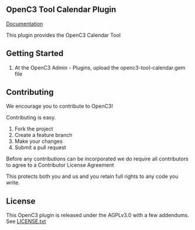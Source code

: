 ## OpenC3 Tool Calendar Plugin

[Documentation](https://openc3.com)

This plugin provides the OpenC3 Calendar Tool

## Getting Started

1.  At the OpenC3 Admin - Plugins, upload the openc3-tool-calendar.gem file

## Contributing

We encourage you to contribute to OpenC3!

Contributing is easy.

1. Fork the project
2. Create a feature branch
3. Make your changes
4. Submit a pull request

Before any contributions can be incorporated we do require all contributors to agree to a Contributor License Agreement

This protects both you and us and you retain full rights to any code you write.

## License

This OpenC3 plugin is released under the AGPLv3.0 with a few addendums. See [LICENSE.txt](LICENSE.txt)
